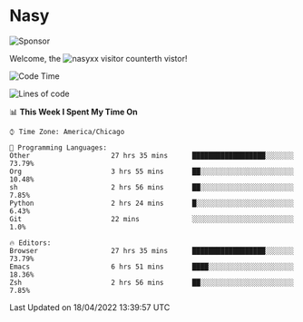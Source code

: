 # Nasy

<!--
<p align="center">
<img height="200" src="https://github-readme-stats.vercel.app/api?username=nasyxx&count_private=true&show_icons=true&theme=dracula&include_all_commits=true"/>
<img height="200" src="https://github-readme-stats.vercel.app/api/top-langs/?username=nasyxx&theme=dracula&hide=html,jupyter+notebook&count_private=true&show_icons=true"/>
</p>

  
----------------
-->

![Sponsor](https://img.shields.io/static/v1.svg?label=Sponsor&message=%E2%9D%A4&logo=GitHub&style=flat&color=pink)
 
Welcome, the ![nasyxx visitor counter](https://count.getloli.com/get/@nasyxx?theme=rule34)th vistor!
 
<!--START_SECTION:waka-->
![Code Time](http://img.shields.io/badge/Code%20Time-2%2C249%20hrs%2026%20mins-blue)

![Lines of code](https://img.shields.io/badge/From%20Hello%20World%20I%27ve%20Written-5%20Million%20lines%20of%20code-blue)

📊 **This Week I Spent My Time On** 

```text
⌚︎ Time Zone: America/Chicago

💬 Programming Languages: 
Other                    27 hrs 35 mins      ██████████████████░░░░░░░   73.79% 
Org                      3 hrs 55 mins       ██░░░░░░░░░░░░░░░░░░░░░░░   10.48% 
sh                       2 hrs 56 mins       ██░░░░░░░░░░░░░░░░░░░░░░░   7.85% 
Python                   2 hrs 24 mins       █░░░░░░░░░░░░░░░░░░░░░░░░   6.43% 
Git                      22 mins             ░░░░░░░░░░░░░░░░░░░░░░░░░   1.0%

🔥 Editors: 
Browser                  27 hrs 35 mins      ██████████████████░░░░░░░   73.79% 
Emacs                    6 hrs 51 mins       ████░░░░░░░░░░░░░░░░░░░░░   18.36% 
Zsh                      2 hrs 56 mins       ██░░░░░░░░░░░░░░░░░░░░░░░   7.85%

```


 Last Updated on 18/04/2022 13:39:57 UTC
<!--END_SECTION:waka-->

<!-- ![visitors](https://visitor-badge.laobi.icu/badge?page_id=nasyxx.nasyxx) -->
